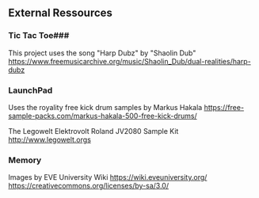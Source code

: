 ## External Ressources ##

### Tic Tac Toe###

This project uses the song "Harp Dubz" by "Shaolin Dub"
https://www.freemusicarchive.org/music/Shaolin_Dub/dual-realities/harp-dubz

### LaunchPad ###

Uses the royality free kick drum samples by Markus Hakala
https://free-sample-packs.com/markus-hakala-500-free-kick-drums/

The Legowelt Elektrovolt Roland JV2080 Sample Kit
http://www.legowelt.orgs

### Memory ###

Images by EVE University Wiki
https://wiki.eveuniversity.org/
https://creativecommons.org/licenses/by-sa/3.0/